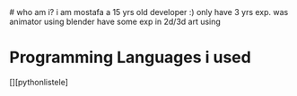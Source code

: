 <link rel="stylesheet" href="https://cdn.jsdelivr.net/gh/devicons/devicon@v2.13.0/devicon.min.css">
# who am i?
i am mostafa a 15 yrs old developer :)
only have 3 yrs exp. was animator using blender
have some exp in 2d/3d art using

# Programming Languages i used
[<i class="devicon-python-plain colored"></i>][pythonlistele]

[Discord]: dsc.bio/mg
[FaceBook]: https://www.facebook.com/mostafa.alhdad.3/
[Email]: MostafaAlhdad@protonmail.com
